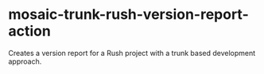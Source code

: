 # mosaic-trunk-rush-version-report-action
Creates a version report for a Rush project with a trunk based development approach.
